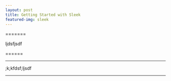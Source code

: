```yaml
---
layout: post
title: Getting Started with Sleek
featured-img: sleek
---
```


=======

ljdsfjsdf

======

------

;k;kfdsf;ljsdf

------


